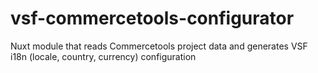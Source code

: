 # vsf-commercetools-configurator
Nuxt module that reads Commercetools project data and generates VSF i18n (locale, country, currency) configuration
